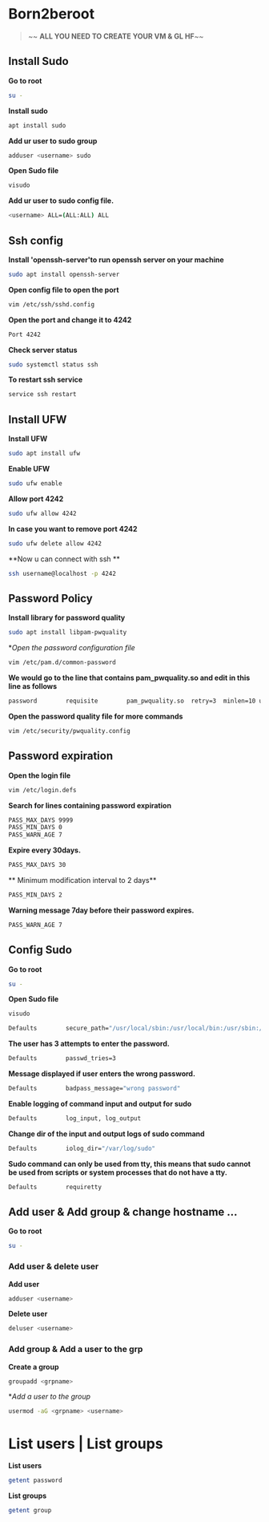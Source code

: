 # Born2beroot

> ~~ **ALL YOU NEED TO CREATE YOUR VM & GL HF**~~

## Install Sudo

**Go to root**
```bash
su -
```
**Install sudo**
```bash
apt install sudo
```
**Add ur user to sudo group**
```bash
adduser <username> sudo
```
**Open Sudo file**
```bash
visudo
```

**Add ur user to sudo config file.**

```bash
<username> ALL=(ALL:ALL) ALL
```


## Ssh config

**Install 'openssh-server'to run openssh server on your machine**
```bash
sudo apt install openssh-server
```
**Open config file to open the port**
```bash
vim /etc/ssh/sshd.config
```

**Open the port and change it to 4242** 

```bash
Port 4242
```

**Check server status**
```bash
sudo systemctl status ssh
```

**To restart ssh service**
```bash
service ssh restart
```

## Install UFW 

**Install UFW**
```bash
sudo apt install ufw
```
**Enable UFW**
```bash
sudo ufw enable
```

**Allow port 4242**

```bash
sudo ufw allow 4242
```

**In case you want to remove port 4242**

```bash
sudo ufw delete allow 4242
```

**Now u can connect with ssh **
```bash
ssh username@localhost -p 4242
```

## Password Policy 

**Install library for password quality**
```bash
sudo apt install libpam-pwquality
```

**Open the password configuration file*

```bash
vim /etc/pam.d/common-password
```

**We would go to the line that contains pam_pwquality.so and edit in this line as follows**
```bash
password        requisite        pam_pwquality.so  retry=3  minlen=10 ucredit=-1  lcredit=-1  dcredit=-1  maxrepeat=3  usercheck=1  difok=7  enforce_for_root
```

**Open the password quality file for more commands**

```bash
vim /etc/security/pwquality.config
```

## Password expiration

**Open the login file**
```bash
vim /etc/login.defs
```

**Search for lines containing password expiration**

```bash
PASS_MAX_DAYS 9999
PASS_MIN_DAYS 0
PASS_WARN_AGE 7
```


**Expire every 30days.**
```bash
PASS_MAX_DAYS 30 
```
** Minimum modification interval to 2 days**
```bash
PASS_MIN_DAYS 2
```
**Warning message 7day before their password expires.**
```bash
PASS_WARN_AGE 7
```

## Config Sudo 

**Go to root**
```bash
su -
```
**Open Sudo file**
```bash
visudo
```

```bash
Defaults        secure_path="/usr/local/sbin:/usr/local/bin:/usr/sbin:/usr/bin:/sbin:/bin:/snap/bin"
```
**The user has 3 attempts to enter the password.**
```bash
Defaults        passwd_tries=3
```
**Message displayed if user enters the wrong password.**
```bash
Defaults        badpass_message="wrong password"
```
**Enable logging of command input and output for sudo**
```bash
Defaults        log_input, log_output
```
**Change dir of the input and output logs of sudo command**
```bash
Defaults        iolog_dir="/var/log/sudo"
```
**Sudo command can only be used from tty, this means that sudo cannot be used from scripts or system processes that do not have a tty.**
```bash
Defaults        requiretty
```

## Add user & Add group & change hostname ... 

**Go to root**
```bash
su -
```

### **Add user & delete user**

**Add user**
```bash
adduser <username>
```
**Delete user**
```bash
deluser <username>
```

### **Add group & Add a user to the grp**

**Create a group**
```bash
groupadd <grpname>
```
**Add a user to the group*
```bash
usermod -aG <grpname> <username>
```

# List users | List groups

**List users**
```bash
getent password
```
**List groups**
```bash
getent group
```
